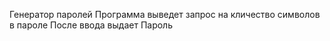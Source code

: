 Генератор паролей
Программа выведет запрос на кличество символов в пароле
После ввода выдает Пароль
